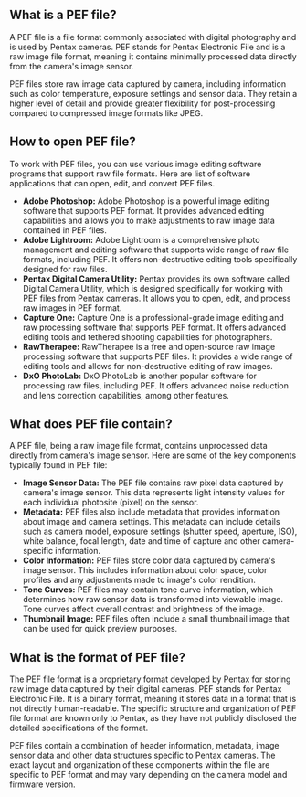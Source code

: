 ## What is a PEF file?

A PEF file is a file format commonly associated with digital photography and is used by Pentax cameras. PEF stands for Pentax Electronic File and is a raw image file format, meaning it contains minimally processed data directly from the camera's image sensor.

PEF files store raw image data captured by camera, including information such as color temperature, exposure settings and sensor data. They retain a higher level of detail and provide greater flexibility for post-processing compared to compressed image formats like JPEG.

## How to open PEF file?

To work with PEF files, you can use various image editing software programs that support raw file formats. Here are list of software applications that can open, edit, and convert PEF files.

- **Adobe Photoshop:** Adobe Photoshop is a powerful image editing software that supports PEF format. It provides advanced editing capabilities and allows you to make adjustments to raw image data contained in PEF files.
- **Adobe Lightroom:** Adobe Lightroom is a comprehensive photo management and editing software that supports wide range of raw file formats, including PEF. It offers non-destructive editing tools specifically designed for raw files.
- **Pentax Digital Camera Utility:** Pentax provides its own software called Digital Camera Utility, which is designed specifically for working with PEF files from Pentax cameras. It allows you to open, edit, and process raw images in PEF format.
- **Capture One:** Capture One is a professional-grade image editing and raw processing software that supports PEF format. It offers advanced editing tools and tethered shooting capabilities for photographers.
- **RawTherapee:** RawTherapee is a free and open-source raw image processing software that supports PEF files. It provides a wide range of editing tools and allows for non-destructive editing of raw images.
- **DxO PhotoLab:** DxO PhotoLab is another popular software for processing raw files, including PEF. It offers advanced noise reduction and lens correction capabilities, among other features.

## What does PEF file contain?

A PEF file, being a raw image file format, contains unprocessed data directly from camera's image sensor. Here are some of the key components typically found in PEF file:

- **Image Sensor Data:** The PEF file contains raw pixel data captured by camera's image sensor. This data represents light intensity values for each individual photosite (pixel) on the sensor.
- **Metadata:** PEF files also include metadata that provides information about image and camera settings. This metadata can include details such as camera model, exposure settings (shutter speed, aperture, ISO), white balance, focal length, date and time of capture and other camera-specific information.
- **Color Information:** PEF files store color data captured by camera's image sensor. This includes information about color space, color profiles and any adjustments made to image's color rendition.
- **Tone Curves:** PEF files may contain tone curve information, which determines how raw sensor data is transformed into viewable image. Tone curves affect overall contrast and brightness of the image.
- **Thumbnail Image:** PEF files often include a small thumbnail image that can be used for quick preview purposes.

## What is the format of PEF file?

The PEF file format is a proprietary format developed by Pentax for storing raw image data captured by their digital cameras. PEF stands for Pentax Electronic File. It is a binary format, meaning it stores data in a format that is not directly human-readable. The specific structure and organization of PEF file format are known only to Pentax, as they have not publicly disclosed the detailed specifications of the format.

PEF files contain a combination of header information, metadata, image sensor data and other data structures specific to Pentax cameras. The exact layout and organization of these components within the file are specific to PEF format and may vary depending on the camera model and firmware version.

